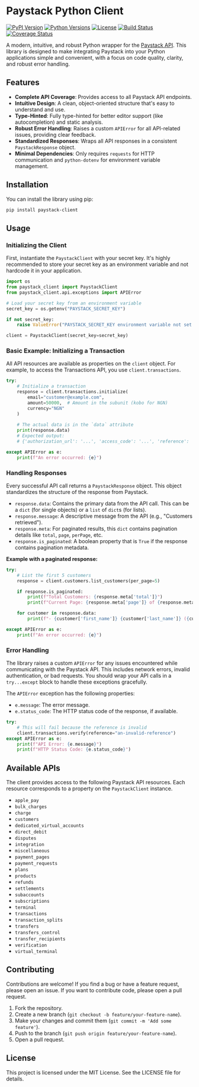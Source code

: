 # Paystack Python Client

[![PyPI Version](https://img.shields.io/pypi/v/paystack-client)](https://pypi.org/project/paystack-client/)
[![Python Versions](https://img.shields.io/pypi/pyversions/paystack-client)](https://pypi.org/project/paystack-client/)
[![License](https://img.shields.io/pypi/l/paystack-client)](https://github.com/theolujay/paystack-client/blob/main/LICENSE)
[![Build Status](https://img.shields.io/github/actions/workflow/status/theolujay/paystack-client/ci.yml?branch=main)](https://github.com/theolujay/paystack-client/actions)
[![Coverage Status](https://img.shields.io/codecov/c/github/theolujay/paystack-client)](https://codecov.io/gh/theolujay/paystack-client)

A modern, intuitive, and robust Python wrapper for the [Paystack API](https://paystack.com/docs/api/). This library is designed to make integrating Paystack into your Python applications simple and convenient, with a focus on code quality, clarity, and robust error handling.

## Features

*   **Complete API Coverage**: Provides access to all Paystack API endpoints.
*   **Intuitive Design**: A clean, object-oriented structure that's easy to understand and use.
*   **Type-Hinted**: Fully type-hinted for better editor support (like autocompletion) and static analysis.
*   **Robust Error Handling**: Raises a custom `APIError` for all API-related issues, providing clear feedback.
*   **Standardized Responses**: Wraps all API responses in a consistent `PaystackResponse` object.
*   **Minimal Dependencies**: Only requires `requests` for HTTP communication and `python-dotenv` for environment variable management.

## Installation

You can install the library using pip:

```bash
pip install paystack-client
```

## Usage

### Initializing the Client

First, instantiate the `PaystackClient` with your secret key. It's highly recommended to store your secret key as an environment variable and not hardcode it in your application.

```python
import os
from paystack_client import PaystackClient
from paystack_client.api.exceptions import APIError

# Load your secret key from an environment variable
secret_key = os.getenv("PAYSTACK_SECRET_KEY")

if not secret_key:
    raise ValueError("PAYSTACK_SECRET_KEY environment variable not set.")

client = PaystackClient(secret_key=secret_key)
```

### Basic Example: Initializing a Transaction

All API resources are available as properties on the `client` object. For example, to access the Transactions API, you use `client.transactions`.

```python
try:
    # Initialize a transaction
    response = client.transactions.initialize(
        email="customer@example.com",
        amount=50000,  # Amount in the subunit (kobo for NGN)
        currency="NGN"
    )
    
    # The actual data is in the `data` attribute
    print(response.data)
    # Expected output:
    # {'authorization_url': '...', 'access_code': '...', 'reference': '...'}

except APIError as e:
    print(f"An error occurred: {e}")
```

### Handling Responses

Every successful API call returns a `PaystackResponse` object. This object standardizes the structure of the response from Paystack.

*   `response.data`: Contains the primary data from the API call. This can be a `dict` (for single objects) or a `list` of `dict`s (for lists).
*   `response.message`: A descriptive message from the API (e.g., "Customers retrieved").
*   `response.meta`: For paginated results, this `dict` contains pagination details like `total`, `page`, `perPage`, etc.
*   `response.is_paginated`: A boolean property that is `True` if the response contains pagination metadata.

**Example with a paginated response:**

```python
try:
    # List the first 5 customers
    response = client.customers.list_customers(per_page=5)

    if response.is_paginated:
        print(f"Total Customers: {response.meta['total']}")
        print(f"Current Page: {response.meta['page']} of {response.meta['pageCount']}")

    for customer in response.data:
        print(f"- {customer['first_name']} {customer['last_name']} ({customer['email']})")

except APIError as e:
    print(f"An error occurred: {e}")
```

### Error Handling

The library raises a custom `APIError` for any issues encountered while communicating with the Paystack API. This includes network errors, invalid authentication, or bad requests. You should wrap your API calls in a `try...except` block to handle these exceptions gracefully.

The `APIError` exception has the following properties:
*   `e.message`: The error message.
*   `e.status_code`: The HTTP status code of the response, if available.

```python
try:
    # This will fail because the reference is invalid
    client.transactions.verify(reference="an-invalid-reference")
except APIError as e:
    print(f"API Error: {e.message}")
    print(f"HTTP Status Code: {e.status_code}")
```

## Available APIs

The client provides access to the following Paystack API resources. Each resource corresponds to a property on the `PaystackClient` instance.

- `apple_pay`
- `bulk_charges`
- `charge`
- `customers`
- `dedicated_virtual_accounts`
- `direct_debit`
- `disputes`
- `integration`
- `miscellaneous`
- `payment_pages`
- `payment_requests`
- `plans`
- `products`
- `refunds`
- `settlements`
- `subaccounts`
- `subscriptions`
- `terminal`
- `transactions`
- `transaction_splits`
- `transfers`
- `transfers_control`
- `transfer_recipients`
- `verification`
- `virtual_terminal`

## Contributing

Contributions are welcome! If you find a bug or have a feature request, please open an issue. If you want to contribute code, please open a pull request.

1.  Fork the repository.
2.  Create a new branch (`git checkout -b feature/your-feature-name`).
3.  Make your changes and commit them (`git commit -m 'Add some feature'`).
4.  Push to the branch (`git push origin feature/your-feature-name`).
5.  Open a pull request.

## License

This project is licensed under the MIT License. See the LICENSE file for details.